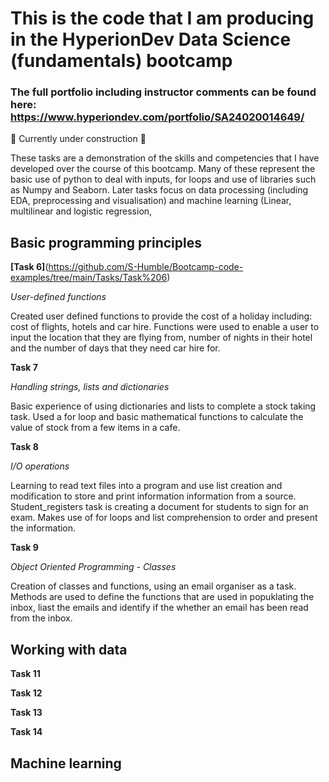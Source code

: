 # This is the code that I am producing in the HyperionDev Data Science (fundamentals) bootcamp
### The full portfolio including instructor comments can be found here: https://www.hyperiondev.com/portfolio/SA24020014649/

:construction: Currently under construction :hammer:

These tasks are a demonstration of the skills and competencies that I have developed over the course of this bootcamp. Many of these represent the basic use of python to deal with inputs, for loops and use of libraries such as Numpy and Seaborn. 
Later tasks focus on data processing (including EDA, preprocessing and visualisation) and machine learning (Linear, multilinear and logistic regression,  

## Basic programming principles
**[Task 6]**(https://github.com/S-Humble/Bootcamp-code-examples/tree/main/Tasks/Task%206)

_User-defined functions_

  Created user defined functions to provide the cost of a holiday including: cost of flights, hotels and car hire. 
  Functions were used to enable a user to input the location that they are flying from, number of nights in their     hotel and the number of days that they need car hire for. 

**Task 7**

_Handling strings, lists and dictionaries_

  Basic experience of using dictionaries and lists to complete a stock taking task. Used a for loop and basic         mathematical functions to calculate the value of stock from a few items in a cafe.


**Task 8** 

_I/O operations_

  Learning to read text files into a program and use list creation and modification to store and print information information from  a source. Student_registers task is creating a document for students to sign for an exam. 
  Makes use of for loops and list comprehension to order and present the information. 


**Task 9**

_Object Oriented Programming - Classes_

Creation of classes and functions, using an email organiser as a task. Methods are used to define the functions that are used in popuklating the inbox, liast the emails and identify if the whether an email has been read from the inbox.   

## Working with data

**Task 11** 

**Task 12** 

**Task 13** 

**Task 14** 

## Machine learning



